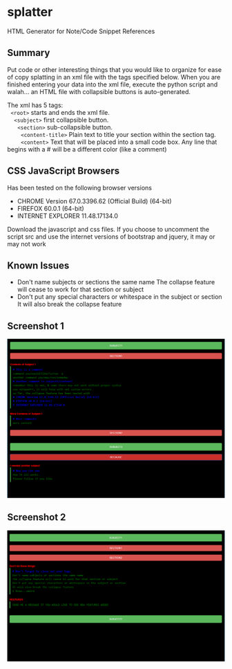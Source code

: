 # splatter
HTML Generator for Note/Code Snippet References

## Summary
Put code or other interesting things that you would like to organize for ease of copy splatting in an xml file with the tags specified below.  When you are finished entering your data into the xml file, execute the python script and walah... an HTML file with collapsible buttons is auto-generated.

The xml has 5 tags:<br />
&nbsp;&nbsp;``<root>`` starts and ends the xml file.<br />
&nbsp;&nbsp;&nbsp;&nbsp;``<subject>`` first collapsible button.<br />
&nbsp;&nbsp;&nbsp;&nbsp;&nbsp;&nbsp;``<section>`` sub-collapsible button.<br />
&nbsp;&nbsp;&nbsp;&nbsp;&nbsp;&nbsp;&nbsp;&nbsp;``<content-title>`` Plain text to title your section within the section tag.<br />
&nbsp;&nbsp;&nbsp;&nbsp;&nbsp;&nbsp;&nbsp;&nbsp;``<content>`` Text that will be placed into a small code box. Any line that begins with a # will be a different color (like a comment)<br />
 
## CSS JavaScript Browsers
Has been tested on the following browser versions
  * CHROME Version 67.0.3396.62 (Official Build) (64-bit)<br />
  * FIREFOX 60.0.1 (64-bit)<br />
  * INTERNET EXPLORER 11.48.17134.0<br />

Download the javascript and css files.
If you choose to uncomment the script src and use the internet versions of bootstrap and jquery, it may or may not work

## Known Issues
  * Don't name subjects or sections the same name The collapse feature will cease to work for that section or subject<br />
  * Don't put any special characters or whitespace in the subject or section It will also break the collapse feature<br />

## Screenshot 1
![ScreenShot1](https://github.com/dextr0se/splatter/raw/master/images/screenshot1.png "Screen Shot 1")
## Screenshot 2
![ScreenShot2](https://github.com/dextr0se/splatter/raw/master/images/screenshot2.png "Screen Shot 2")
